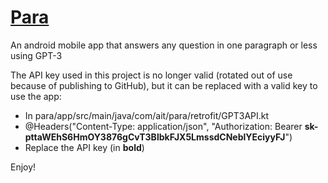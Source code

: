 # [Para](https://docs.google.com/presentation/d/1cFP01W_GVi3ZroX8GKrivVUAC7z0XRMCps8WOA8Pjrk/edit?usp=sharing)
An android mobile app that answers any question in one paragraph or less using GPT-3

The API key used in this project is no longer valid (rotated out of use because of publishing to GitHub), but it can be replaced with a valid key to use the app:
- In para/app/src/main/java/com/ait/para/retrofit/GPT3API.kt
- @Headers("Content-Type: application/json", "Authorization: Bearer **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**")
- Replace the API key (in **bold**)

Enjoy!
